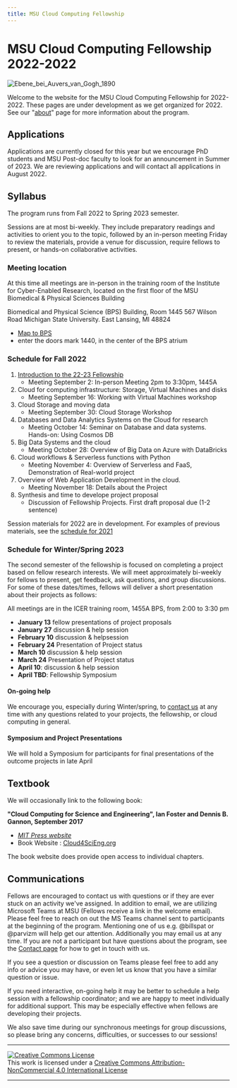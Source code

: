 ```yaml
---
title: MSU Cloud Computing Fellowship
---
```


# MSU Cloud Computing Fellowship 2022-2022

![Ebene_bei_Auvers_van_Gogh_1890](img/cropped_cloud_painting_Vincent_van_Gogh_Ebene_bei_Auvers_1890_Neue_Pinakothek_Munich.jpg)

Welcome to the website for the MSU Cloud Computing Fellowship for 2022-2022.  These pages are under development as we get organized for 2022.  See our "[about](about.md)" page for more information about the program.   

## Applications

Applications are currently closed for this year but we encourage PhD students and MSU Post-doc faculty to look for an announcement in Summer of 2023.   We are reviewing applications and will contact all applications in August 2022.  

## Syllabus 

The program runs from Fall 2022 to Spring 2023 semester.  

Sessions are at most bi-weekly. They include preparatory readings and activities to orient you to the topic, followed by an in-person meeting Friday to review the materials, provide a venue for discussion, require fellows to present, or hands-on collaborative activities.

### Meeting location
At this time all meetings are in-person in the training room of the Institute for Cyber-Enabled Research, located on the first floor of the MSU Biomedical & Physical Sciences Building

Biomedical and Physical Science (BPS) Building, Room 1445
567 Wilson Road
Michigan State University. East Lansing, MI 48824

 - [Map to BPS](https://maps.msu.edu/interactive/index.php?location=8ERY)  
 - enter the doors mark 1440, in the center of the BPS atrium 

### Schedule for Fall 2022

 1. [Introduction to the 22-23 Fellowship](session_introduction)
    * Meeting September 2: In-person Meeting 2pm to 3:30pm, 1445A    
 2. Cloud for computing infrastructure: Storage, Virtual Machines and disks
    * Meeting September 16: Working with Virtual Machines workshop 
 3. Cloud Storage and moving data
    * Meeting September 30: Cloud Storage Workshop 
 4. Databases and Data Analytics Systems on the Cloud for research
    * Meeting October 14: Seminar on Database and data systems. <br> Hands-on: Using Cosmos DB
 5. Big Data Systems and the cloud
    * Meeting October 28: Overview of Big Data on Azure with DataBricks
 6. Cloud workflows & Serverless functions with Python
    * Meeting November 4: Overview of Serverless and FaaS, Demonstration of Real-world project
 7. Overview of Web Application Development in the cloud.   
    * Meeting November 18: Details about the Project
 8. Synthesis and time to develope project proposal
    * Discussion of Fellowship Projects.  First draft proposal due (1-2 sentence)

Session materials for 2022 are in development.  For examples of previous materials, see the [schedule for 2021](index2021)

### Schedule for Winter/Spring 2023

The second semester of the fellowship is focused on completing a project based on fellow research interests.   We will meet approximately bi-weekly for fellows to present, get feedback, ask questions, and group discussions.  For some of these dates/times, fellows will deliver a short presentation about their projects as follows:

All meetings are in the ICER training room, 1455A BPS, from 2:00 to 3:30 pm 

 - **January 13** fellow presentations of project proposals
 - **January 27** discussion & help session
 - **February 10** discussion & helpsession
 - **February 24** Presentation of Project status
 - **March 10** discussion & help session
 - **March 24** Presentation of Project status
 - **April 10**: discussion & help session
 - **April TBD**: Fellowship Symposium
 

#### On-going help

We encourage you, especially during Winter/spring, to [contact us](contact) at any time with any questions related to your projects, the fellowship, or cloud computing in general.  

#### Symposium and Project Presentations

We will hold a Symposium for participants for final presentations of the outcome projects in late April   

## Textbook

We will occasionally link to the following book: 

**"Cloud Computing for Science and Engineering", Ian Foster and Dennis B. Gannon, September 2017**  

  * *[MIT Press website](https://mitpress.mit.edu/books/cloud-computing-science-and-engineering)* 
  * Book Website : [Cloud4SciEng.org](https://cloud4scieng.org)

The book website does provide open access to individual chapters. 

## Communications

 Fellows are encouraged to contact us with questions or if they are ever stuck on an activity we've assigned.  In addition to email, we are utilizing Microsoft Teams at MSU (Fellows receive a link in the welcome email).   Please feel free to reach on out the MS Teams channel sent to participants at the beginning of the program.  Mentioning one of us e.g. @billspat or @parvizm will help get our attention.  Additionally you may email us at any time.   If you are not a participant but have questions about the program, see the [Contact page](contact.md) for how to get in touch with us.   

If you see a question or discussion on Teams please feel free to add any info or advice you may have, or even let us know that you have a similar question or issue.    

If you need interactive, on-going help it may be better to schedule a help session with a fellowship coordinator; and we are happy to meet individually for additional support.   This may be especially effective when fellows are developing their projects.  

We also save time during our synchronous meetings for group discussions, so please bring any concerns, difficulties, or successes to our sessions! 



---
   
<a rel="license" href="http://creativecommons.org/licenses/by-nc/4.0/"><img alt="Creative Commons License" style="border-width:0" src="https://i.creativecommons.org/l/by-nc/4.0/88x31.png" /></a><br />This work is licensed under a <a rel="license" href="http://creativecommons.org/licenses/by-nc/4.0/">Creative Commons Attribution-NonCommercial 4.0 International License</a>

---
